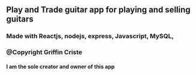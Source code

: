 ## Play and Trade guitar app for playing and selling guitars 

### Made with Reactjs, nodejs, express, Javascript, MySQL, 

### @Copyright Griffin Criste

#### I am the sole creator and owner of this app

